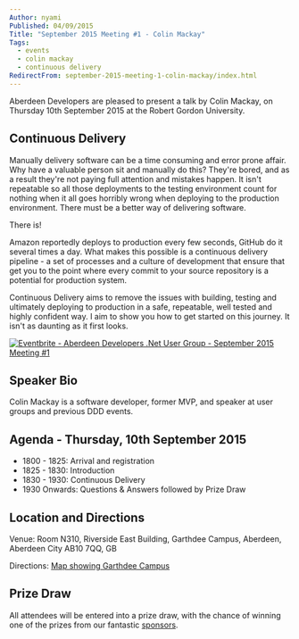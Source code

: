 ```yaml
---
Author: nyami
Published: 04/09/2015
Title: "September 2015 Meeting #1 - Colin Mackay"
Tags:
  - events
  - colin mackay
  - continuous delivery
RedirectFrom: september-2015-meeting-1-colin-mackay/index.html
---
```


Aberdeen Developers are pleased to present a talk by Colin Mackay, on Thursday 10th September 2015 at the Robert Gordon University.

## Continuous Delivery

Manually delivery software can be a time consuming and error prone affair. Why have a valuable person sit and manually do this? They're bored, and as a result they're not paying full attention and mistakes happen. It isn't repeatable so all those deployments to the testing environment count for nothing when it all goes horribly wrong when deploying to the production environment. There must be a better way of delivering software.

There is!

Amazon reportedly deploys to production every few seconds, GitHub do it several times a day. What makes this possible is a continuous delivery pipeline - a set of processes and a culture of development that ensure that get you to the point where every commit to your source repository is a potential for production system.

Continuous Delivery aims to remove the issues with building, testing and ultimately deploying to production in a safe, repeatable, well tested and highly confident way. I aim to show you how to get started on this journey. It isn't as daunting as it first looks.

[![Eventbrite - Aberdeen Developers .Net User Group - September 2015 Meeting #1](https://www.eventbrite.com/custombutton?eid=11987778769)](http://www.eventbrite.com/e/aberdeen-developers-net-user-group-september-2015-meeting-1-tickets-18308101023?aff=blog)

## Speaker Bio

Colin Mackay is a software developer, former MVP, and speaker at user groups and previous DDD events.

## Agenda - Thursday,  10th September 2015

* 1800 - 1825: Arrival and registration
* 1825 - 1830: Introduction
* 1830 - 1930: Continuous Delivery
* 1930 Onwards: Questions &amp; Answers followed by Prize Draw

## Location and Directions

Venue: Room N310, Riverside East Building, Garthdee Campus, Aberdeen, Aberdeen City AB10 7QQ, GB

Directions: [Map showing Garthdee Campus](https://maps.google.co.uk/maps?q=Faculty+of+Health+%26+Social+Care,+Garthdee+Campus,+Aberdeen,+Aberdeen+City+AB10+7QG,+GB&hl=en&ll=57.119317,-2.136133&spn=0.004165,0.012413&sll=57.746995,-4.687341&sspn=8.392957,25.422363&hq=Faculty+of+Health+%26+Social+Care,+Garthdee+Campus,&hnear=AB10+7QG,+United+Kingdom&t=m&z=17&iwloc=A)

## Prize Draw

All attendees will be entered into a prize draw, with the chance of winning one of the prizes from our fantastic [sponsors](http://www.aberdeendevelopers.co.uk/sponsors/).
